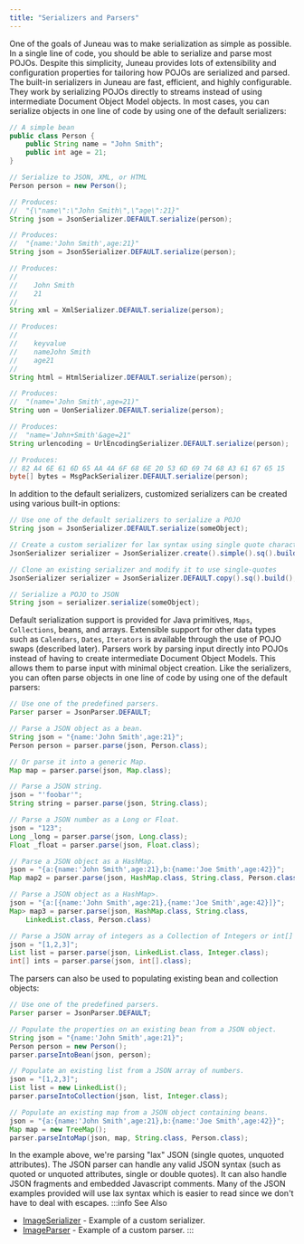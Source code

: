 ```yaml
---
title: "Serializers and Parsers"
---
```


One of the goals of Juneau was to make serialization as simple as possible.
In a single line of code, you should be able to serialize and parse most POJOs.
Despite this simplicity, Juneau provides lots of extensibility and configuration properties for tailoring how
POJOs are serialized and parsed.
The built-in serializers in Juneau are fast, efficient, and highly configurable.
They work by serializing POJOs directly to streams instead of using intermediate Document Object Model
objects.
In most cases, you can serialize objects in one line of code by using one of the default serializers:
```java
// A simple bean
public class Person {
    public String name = "John Smith";
    public int age = 21;
}

// Serialize to JSON, XML, or HTML
Person person = new Person();

// Produces:
//	"{\"name\":\"John Smith\",\"age\":21}"
String json = JsonSerializer.DEFAULT.serialize(person);

// Produces:
//	"{name:'John Smith',age:21}"
String json = Json5Serializer.DEFAULT.serialize(person);

// Produces:
//
//	  John Smith
//	  21
//
String xml = XmlSerializer.DEFAULT.serialize(person);

// Produces:
//
//	  keyvalue
//	  nameJohn Smith
//	  age21
//
String html = HtmlSerializer.DEFAULT.serialize(person);

// Produces:
//	"(name='John Smith',age=21)"
String uon = UonSerializer.DEFAULT.serialize(person);

// Produces:
//	"name='John+Smith'&age=21"
String urlencoding = UrlEncodingSerializer.DEFAULT.serialize(person);

// Produces:
// 82 A4 6E 61 6D 65 AA 4A 6F 68 6E 20 53 6D 69 74 68 A3 61 67 65 15
byte[] bytes = MsgPackSerializer.DEFAULT.serialize(person);
```
In addition to the default serializers, customized serializers can be created using various built-in options:
```java
// Use one of the default serializers to serialize a POJO
String json = JsonSerializer.DEFAULT.serialize(someObject);

// Create a custom serializer for lax syntax using single quote characters
JsonSerializer serializer = JsonSerializer.create().simple().sq().build();

// Clone an existing serializer and modify it to use single-quotes
JsonSerializer serializer = JsonSerializer.DEFAULT.copy().sq().build();

// Serialize a POJO to JSON
String json = serializer.serialize(someObject);
```
Default serialization support is provided for Java primitives, `Maps`, `Collections`,
beans, and arrays.
Extensible support for other data types such as `Calendars`, `Dates`,
`Iterators` is available through the use of POJO swaps (described later).
Parsers work by parsing input directly into POJOs instead of having to create intermediate Document Object
Models.
This allows them to parse input with minimal object creation.
Like the serializers, you can often parse objects in one line of code by using one of the default parsers:
```java
// Use one of the predefined parsers.
Parser parser = JsonParser.DEFAULT;

// Parse a JSON object as a bean.
String json = "{name:'John Smith',age:21}";
Person person = parser.parse(json, Person.class);

// Or parse it into a generic Map.
Map map = parser.parse(json, Map.class);

// Parse a JSON string.
json = "'foobar'";
String string = parser.parse(json, String.class);

// Parse a JSON number as a Long or Float.
json = "123";
Long _long = parser.parse(json, Long.class);
Float _float = parser.parse(json, Float.class);

// Parse a JSON object as a HashMap.
json = "{a:{name:'John Smith',age:21},b:{name:'Joe Smith',age:42}}";
Map map2 = parser.parse(json, HashMap.class, String.class, Person.class)

// Parse a JSON object as a HashMap>.
json = "{a:[{name:'John Smith',age:21},{name:'Joe Smith',age:42}]}";
Map> map3 = parser.parse(json, HashMap.class, String.class,
    LinkedList.class, Person.class)

// Parse a JSON array of integers as a Collection of Integers or int[] array.
json = "[1,2,3]";
List list = parser.parse(json, LinkedList.class, Integer.class);
int[] ints = parser.parse(json, int[].class);
```
The parsers can also be used to populating existing bean and collection objects:
```java
// Use one of the predefined parsers.
Parser parser = JsonParser.DEFAULT;

// Populate the properties on an existing bean from a JSON object.
String json = "{name:'John Smith',age:21}";
Person person = new Person();
parser.parseIntoBean(json, person);

// Populate an existing list from a JSON array of numbers.
json = "[1,2,3]";
List list = new LinkedList();
parser.parseIntoCollection(json, list, Integer.class);

// Populate an existing map from a JSON object containing beans.
json = "{a:{name:'John Smith',age:21},b:{name:'Joe Smith',age:42}}";
Map map = new TreeMap();
parser.parseIntoMap(json, map, String.class, Person.class);
```
In the example above, we're parsing "lax" JSON (single quotes, unquoted attributes).
The JSON parser can handle any valid JSON syntax (such as quoted or unquoted attributes, single or double
quotes).
It can also handle JSON fragments and embedded Javascript comments.
Many of the JSON examples provided will use lax syntax which is easier to read since we don't have to deal
with escapes.
:::info See Also
- [ImageSerializer](../apidocs/org/apache/juneau/examples/serializer/ImageSerializer.html) - Example of a custom serializer.
- [ImageParser](../apidocs/org/apache/juneau/examples/parser/ImageParser.html) - Example of a custom parser.
:::